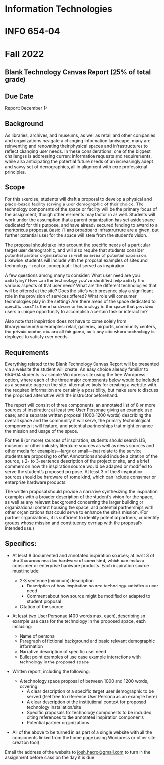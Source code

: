 # Information Technologies
# INFO 654-04
# Fall 2022

## Blank Technology Canvas Report (25% of total grade)

## Due Date
Report: December 14

## Background
As libraries, archives, and museums, as well as retail and other companies and organizations navigate a changing information landscape, many are reinventing and renovating their physical spaces and infrastructures to reflect changing user needs. In these considerations, one of the biggest challenges is addressing current information requests and requirements, while also anticipating the potential future needs of an increasingly adept and savvy set of demographics, all in alignment with core professional principles.

## Scope
For this exercise, students will draft a proposal to develop a physical and place-based facility serving a user demographic of their choice. The technology components of the space or facility will be the primary focus of the assignment, though other elements may factor in as well. Students will work under the assumption that a parent organization has set aside space dedicated for this purpose, and have already secured funding to award to a meritorious proposal. Basic IT and broadband infrastructure are a given, but further potential uses for the space will stem from the student’s vision.

The proposal should take into account the specific needs of a particular target user demographic, and will also require that students consider potential partner organizations as well as areas of potential expansion. Likewise, students will include with the proposal examples of sites and technology – real or conceptual – that served as inspiration.  

A few questions among many to consider: What user need are you satisfying? How can the technology you’ve identified help satisfy the various aspects of that user need?  What are the different technologies that will be offered at the site? Does the site’s web presence play a significant role in the provision of services offered? What role will consumer technologies play in the setting? Are there areas of the space dedicated to specific uses? Is there hardware or technology in the space that provides users a unique opportunity to accomplish a certain task or interaction?  

Also note that inspiration does not have to come solely from library/museum/ux examples: retail, galleries, airports, community centers, the private sector, etc. are all fair game, as is any site where technology is deployed to satisfy user needs.

## Requirements
Everything related to the Blank Technology Canvas Report will be presented via a website the student will create. An easy choice already familiar to 654-04 students is a simple Wordpress site using the free Wordpress option, where each of the three major components below would be included as a separate page on the site. Alternative tools for creating a website with the required information are certainly a possibility, but make sure to discuss the proposed alternative with the instructor beforehand.  

The report will consist of three components: an annotated list of 8 or more sources of inspiration; at least two User Personae giving an example use case; and a separate written proposal (1000-1200 words) describing the overall space and the community it will serve, the primary technological components it will feature, and potential partnerships that might enhance the mission and usage of the space.  

For the 8 (or more) sources of inspiration, students should search LIS, museum, or other industry literature sources as well as news sources and other media for examples—large or small—that relate to the service students are proposing to offer. Annotations should include a citation of the source, a 2- to 3-sentence description of the project or site, and a brief comment on how the inspiration source would be adapted or modified to serve the student’s proposed purpose. At least 3 of the 8 inspiration sources should be hardware of some kind, which can include consumer or enterprise hardware products.  

The written proposal should provide a narrative synthesizing the inspiration examples with a broader description of the student’s vision for the space, as well as any relevant background concerning the larger building or organizational context housing the space, and potential partnerships with other organizations that could serve to enhance the site’s mission. (For partner organizations, it is sufficient to identify potential partners, or identify groups whose mission and constituency overlap with the proposal’s intended use.)

## Specifics:

- At least 8 documented and annotated inspiration sources; at least 3 of the 8 sources must be hardware of some kind, which can include consumer or enterprise hardware products. Each inspiration source must include:  
  - 2-3 sentence (minimum) description:  
    - Description of how inspiration source technology satisfies a user need
    - Comment about how source might be modified or adapted to student proposal 
  - Citation of the source  
- At least two User Personae (400 words max, each), describing an example use case for the technology in the proposed space, each including:  
  - Name of persona
  - Paragraph of fictional background and basic relevant demographic information
  - Narrative description of specific user need
  - Bullet point examples of use case example interactions with technology in the proposed space
- Written report, including the following:   
  - A technology space proposal of between 1000 and 1200 words, covering:
    - A clear description of a specific target user demographic to be served (feel free to reference User Persona as an example here)
    - A clear description of the institutional context for proposed technology installation/site
    - Specific proposals for technology components to be included, citing references to the annotated inspiration components
    - Potential partner organizations

- All of the above to be turned in as part of a single website with all the components linked from the home page (using Wordpress or other site creation tool)  

Email the address of the website to josh.hadro@gmail.com to turn in the assignment before class on the day it is due  
